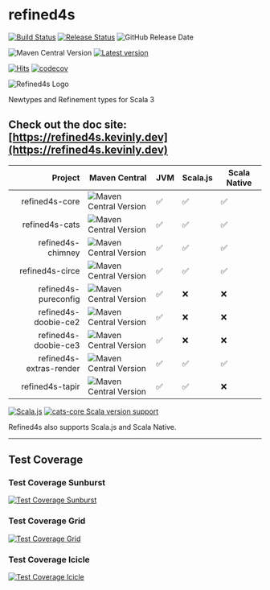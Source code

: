 # refined4s

[![Build Status](https://github.com/kevin-lee/refined4s/workflows/Build-All/badge.svg)](https://github.com/kevin-lee/refined4s/actions?workflow=Build-All)
[![Release Status](https://github.com/kevin-lee/refined4s/workflows/Release/badge.svg)](https://github.com/kevin-lee/refined4s/actions?workflow=Release)
![GitHub Release Date](https://img.shields.io/github/release-date/kevin-lee/refined4s?logo=github)

![Maven Central Version](https://img.shields.io/maven-central/v/io.kevinlee/refined4s-core_3)
[![Latest version](https://index.scala-lang.org/kevin-lee/refined4s/latest.svg)](https://index.scala-lang.org/kevin-lee/refined4s)

[![Hits](https://hits.sh/github.com/kevin-lee/refined4s.svg)](https://hits.sh/github.com/kevin-lee/refined4s/)
[![codecov](https://codecov.io/gh/kevin-lee/refined4s/graph/badge.svg?token=eRXmN9YMzk)](https://codecov.io/gh/kevin-lee/refined4s)

![Refined4s Logo](https://refined4s.kevinly.dev/img/refined4s-400x400.png)

Newtypes and Refinement types for Scala 3

## Check out the doc site: [https://refined4s.kevinly.dev](https://refined4s.kevinly.dev)

|                 Project | Maven Central                                                                                          | JVM | Scala.js | Scala Native |
|------------------------:|--------------------------------------------------------------------------------------------------------|-----|----------|--------------|
|          refined4s-core | ![Maven Central Version](https://img.shields.io/maven-central/v/io.kevinlee/refined4s-core_3)          | ✅   | ✅        | ✅            |
|          refined4s-cats | ![Maven Central Version](https://img.shields.io/maven-central/v/io.kevinlee/refined4s-cats_3)          | ✅   | ✅        | ✅            |
|       refined4s-chimney | ![Maven Central Version](https://img.shields.io/maven-central/v/io.kevinlee/refined4s-chimney_3)       | ✅   | ✅        | ✅            |
|         refined4s-circe | ![Maven Central Version](https://img.shields.io/maven-central/v/io.kevinlee/refined4s-circe_3)         | ✅   | ✅        | ✅            |
|    refined4s-pureconfig | ![Maven Central Version](https://img.shields.io/maven-central/v/io.kevinlee/refined4s-pureconfig_3)    | ✅   | ❌        | ❌            |
|    refined4s-doobie-ce2 | ![Maven Central Version](https://img.shields.io/maven-central/v/io.kevinlee/refined4s-doobie-ce2_3)    | ✅   | ❌        | ❌            |
|    refined4s-doobie-ce3 | ![Maven Central Version](https://img.shields.io/maven-central/v/io.kevinlee/refined4s-doobie-ce3_3)    | ✅   | ❌        | ❌            |
| refined4s-extras-render | ![Maven Central Version](https://img.shields.io/maven-central/v/io.kevinlee/refined4s-extras-render_3) | ✅   | ✅        | ✅            |
|         refined4s-tapir | ![Maven Central Version](https://img.shields.io/maven-central/v/io.kevinlee/refined4s-tapir_3)         | ✅   | ✅        | ❌            |

[![Scala.js](https://www.scala-js.org/assets/badges/scalajs-1.18.0.svg)](https://www.scala-js.org)
[![cats-core Scala version support](https://index.scala-lang.org/kevin-lee/refined4s/refined4s-core/latest-by-scala-version.svg?platform=native0.5)](https://index.scala-lang.org/kevin-lee/refined4s/refined4s-core)

Refined4s also supports Scala.js and Scala Native.


***

## Test Coverage

### Test Coverage Sunburst

[![Test Coverage Sunburst](https://codecov.io/gh/kevin-lee/refined4s/graphs/sunburst.svg?token=eRXmN9YMzk)](https://app.codecov.io/gh/kevin-lee/refined4s)

### Test Coverage Grid

[![Test Coverage Grid](https://codecov.io/gh/kevin-lee/refined4s/graphs/tree.svg?token=eRXmN9YMzk)](https://app.codecov.io/gh/kevin-lee/refined4s)

### Test Coverage Icicle

[![Test Coverage Icicle](https://codecov.io/gh/kevin-lee/refined4s/graphs/icicle.svg?token=eRXmN9YMzk)](https://app.codecov.io/gh/kevin-lee/refined4s)
